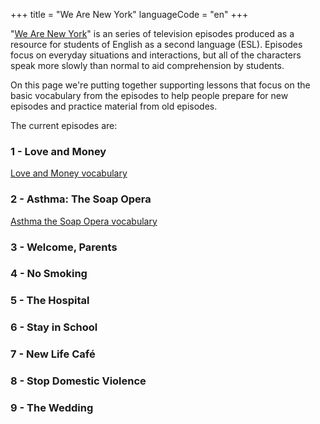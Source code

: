 +++
title = "We Are New York"
languageCode = "en"
+++

"[We Are New
York](http://www.nyc.gov/html/weareny/html/videos/videos.shtml)" is an
series of television episodes produced as a resource for students of
English as a second language (ESL). Episodes focus on everyday
situations and interactions, but all of the characters speak more slowly
than normal to aid comprehension by students.

On this page we're putting together supporting lessons that focus on the
basic vocabulary from the episodes to help people prepare for new
episodes and practice material from old episodes.

The current episodes are:

### 1 - Love and Money

[Love and Money vocabulary](/en/Love_and_Money_vocabulary)

### 2 - Asthma: The Soap Opera

[Asthma the Soap Opera vocabulary](/en/Asthma_the_Soap_Opera_vocabulary)

### 3 - Welcome, Parents

### 4 - No Smoking

### 5 - The Hospital

### 6 - Stay in School

### 7 - New Life Café

### 8 - Stop Domestic Violence

### 9 - The Wedding
